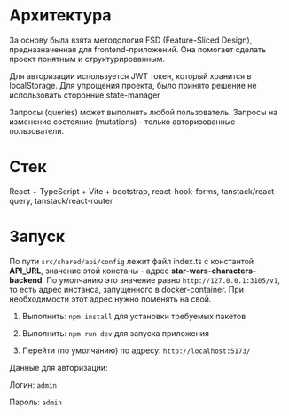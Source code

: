 # Архитектура

За основу была взята методология FSD (Feature-Sliced Design), предназначенная для frontend-приложений. Она помогает сделать проект понятным и структурированным.

Для авторизации используется JWT токен, который хранится в localStorage. Для упрощения проекта, было принято решение не использовать сторонние state-manager

Запросы (queries) может выполнять любой пользователь. Запросы на изменение состояние (mutations) - только авторизованные пользователи.

# Стек

React + TypeScript + Vite + bootstrap, react-hook-forms, tanstack/react-query, tanstack/react-router

# Запуск

По пути ``` src/shared/api/config ``` лежит файл index.ts с константой **API_URL**, значение этой констаны - адрес **star-wars-characters-backend**.
По умолчанию это значение равно ``` http://127.0.0.1:3105/v1 ```, то есть адрес инстанса, запущенного в docker-container. При необходимости этот адрес нужно поменять на свой.

1. Выполнить: ```npm install``` для установки требуемых пакетов

2. Выполнить: ```npm run dev``` для запуска приложения

3. Перейти (по умолчанию) по адресу: ```http://localhost:5173/```

Данные для авторизации:

Логин: ```admin```

Пароль: ```admin```
# 

